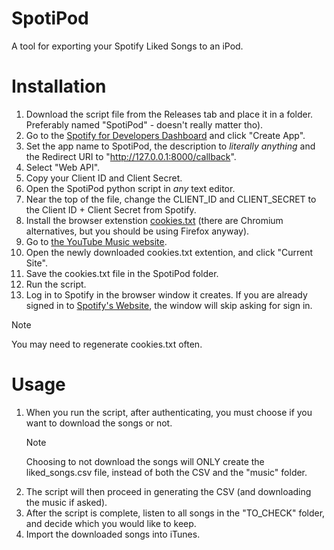 # SpotiPod
A tool for exporting your Spotify Liked Songs to an iPod.

# Installation

1. Download the script file from the Releases tab and place it in a folder. Preferably named "SpotiPod" - doesn't really matter tho).
2. Go to the [Spotify for Developers Dashboard](https://developer.spotify.com/dashboard) and click "Create App".
3. Set the app name to SpotiPod, the description to *literally anything* and the Redirect URI to "http://127.0.0.1:8000/callback".
4. Select "Web API".
5. Copy your Client ID and Client Secret.
6. Open the SpotiPod python script in *any* text editor.
7. Near the top of the file, change the CLIENT_ID and CLIENT_SECRET to the Client ID + Client Secret from Spotify.
8. Install the browser extenstion [cookies.txt](https://addons.mozilla.org/en-US/firefox/addon/cookies-txt/) (there are Chromium alternatives, but you should be using Firefox anyway).
9. Go to [the YouTube Music website](https://music.youtube.com).
10. Open the newly downloaded cookies.txt extention, and click "Current Site".
11. Save the cookies.txt file in the SpotiPod folder.
12. Run the script.
13. Log in to Spotify in the browser window it creates. If you are already signed in to [Spotify's Website](https://open.spotify.com), the window will skip asking for sign in.

> [!NOTE]
> You may need to regenerate cookies.txt often. 

# Usage

1. When you run the script, after authenticating, you must choose if you want to download the songs or not.
   > [!NOTE]
   > Choosing to not download the songs will ONLY create the liked_songs.csv file, instead of both the CSV and the "music" folder.
2. The script will then proceed in generating the CSV (and downloading the music if asked).
3. After the script is complete, listen to all songs in the "TO_CHECK" folder, and decide which you would like to keep.
4. Import the downloaded songs into iTunes.
